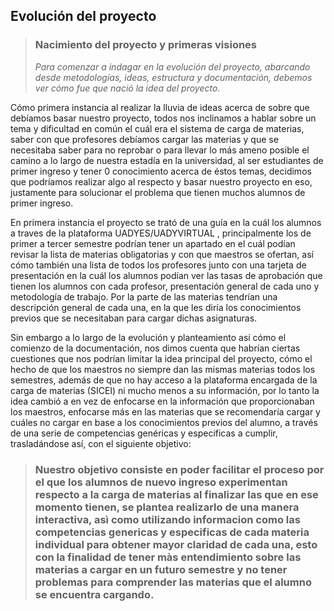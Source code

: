 > 

## **Evolución del proyecto**

> ### **Nacimiento del proyecto y primeras visiones** 
>*Para comenzar a indagar en la evolución del proyecto, abarcando desde metodologías, ideas, estructura y documentación, debemos ver cómo fue que nació la idea del proyecto.*

Cómo primera instancia al realizar la lluvia de ideas acerca de sobre que debíamos basar 			         nuestro proyecto, todos nos inclinamos a hablar sobre un tema y dificultad en común el cuál era el sistema de carga de materias, saber con que profesores debíamos cargar las materias y que se necesitaba saber para no reprobar o para llevar lo más ameno posible el camino a lo largo de nuestra estadía en la universidad, al ser estudiantes de primer ingreso y tener 0 conocimiento acerca de éstos temas, decidimos que podríamos realizar algo al respecto y basar nuestro proyecto en eso, justamente  para solucionar el problema que tienen muchos alumnos de primer ingreso.

En primera instancia el proyecto se trató de una guía en la cuál los alumnos a traves de la plataforma UADYES/UADYVIRTUAL , principalmente los de primer a tercer semestre podrían tener un apartado en el cuál podían revisar la lista de materias obligatorias y con que maestros se ofertan, así cómo  también una lista de todos los profesores junto con una tarjeta de presentación en la cuál los alumnos podían ver las tasas de aprobación que tienen los alumnos con cada profesor, presentación general de cada uno y metodología de trabajo.
Por la parte de las materias tendrían una descripción general de cada una, en la que les diría los conocimientos previos que se necesitaban para cargar dichas asignaturas.

Sin embargo a lo largo de la evolución y planteamiento así cómo el comienzo de la documentación, nos dimos cuenta que habrían ciertas cuestiones que nos podrían limitar la idea principal del proyecto, cómo el hecho de que los maestros no siempre dan las mismas materias todos los semestres, además de que no hay acceso a la plataforma encargada de la carga de materias (SICEI) ni mucho menos a su información, por lo tanto la idea cambió a en vez de enfocarse en la información que proporcionaban los maestros, enfocarse más en las materias que se recomendaría cargar y cuáles no cargar en base a los conocimientos previos del alumno, a través de una serie de competencias genéricas y especificas a cumplir, trasladándose así, con el siguiente objetivo:
> ### **Nuestro objetivo consiste en poder facilitar el proceso por el que los alumnos de nuevo ingreso experimentan respecto a la carga de materias al finalizar las que en ese momento tienen, se plantea realizarlo de una manera interactiva, asì como utilizando informacion como las competencias genericas y especificas de cada materia individual para obtener mayor claridad de cada una, esto con la finalidad de tener màs entendimiento sobre las materias a cargar en un futuro semestre y no tener problemas para comprender las materias que el alumno se encuentra cargando.**

